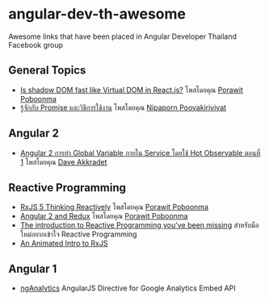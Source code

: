 # angular-dev-th-awesome
Awesome links that have been placed in Angular Developer Thailand Facebook group

## General Topics
- [Is shadow DOM fast like Virtual DOM in React.js?](http://stackoverflow.com/questions/36012239/is-shadow-dom-fast-like-virtual-dom-in-react-js) โพสโดยคุณ [Porawit Poboonma](https://www.facebook.com/ball6847)
- [รู้จักกับ Promise และวิธีการใช้งาน](https://medium.com/pnpsolution/%E0%B8%A3%E0%B8%B9%E0%B9%89%E0%B8%88%E0%B8%B1%E0%B8%81%E0%B8%81%E0%B8%B1%E0%B8%9A-promise-%E0%B9%81%E0%B8%A5%E0%B8%B0%E0%B8%A7%E0%B8%B4%E0%B8%98%E0%B8%B5%E0%B8%81%E0%B8%B2%E0%B8%A3%E0%B9%83%E0%B8%8A%E0%B9%89%E0%B8%87%E0%B8%B2%E0%B8%99-f8140f759d84#.5o54a8v2q) โพสโดยคุณ [Nipaporn Poovakirivivat](https://www.facebook.com/nipaporn.poovakirivivat)

## Angular 2
- [Angular 2 การทำ Global Variable ภายใน Service โดยใช้ Hot Observable ตอนที่ 1](https://medium.com/@flyingfree/angular-2-%E0%B8%81%E0%B8%B2%E0%B8%A3%E0%B8%97%E0%B8%B3-global-variable-%E0%B8%A0%E0%B8%B2%E0%B8%A2%E0%B9%83%E0%B8%99-service-%E0%B9%82%E0%B8%94%E0%B8%A2%E0%B9%83%E0%B8%8A%E0%B9%89-hot-observable-%E0%B8%95%E0%B8%AD%E0%B8%99%E0%B8%97%E0%B8%B5%E0%B9%88-1-454220327ab5#.ha0clouby) โพสโดยคุณ [Dave Akkradet](https://www.facebook.com/dave.akkradet)

## Reactive Programming
- [RxJS 5 Thinking Reactively](https://www.youtube.com/watch?v=3LKMwkuK0ZE) โพสโดยคุณ [Porawit Poboonma](https://www.facebook.com/ball6847)
- [Angular 2 and Redux](https://www.youtube.com/watch?v=LiJcw-iAGKQ) โพสโดยคุณ [Porawit Poboonma](https://www.facebook.com/ball6847)
- [The introduction to Reactive Programming you've been missing](https://gist.github.com/staltz/868e7e9bc2a7b8c1f754) สำหรับมือใหม่อยากเข้าใจ Reactive Programming
- [An Animated Intro to RxJS](https://css-tricks.com/animated-intro-rxjs/)

## Angular 1
- [ngAnalytics](https://github.com/flyacts/ngAnalytics) AngularJS Directive for Google Analytics Embed API
